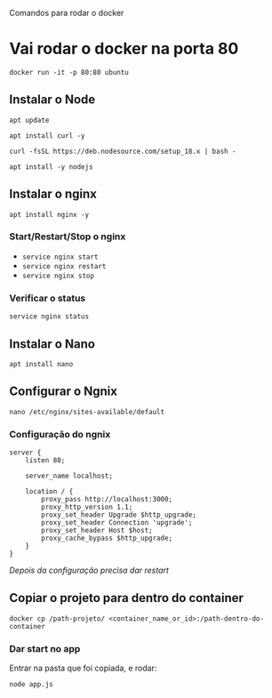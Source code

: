 Comandos para rodar o docker

# Vai rodar o docker na porta 80

`docker run -it -p 80:80 ubuntu`

## Instalar o Node

`apt update`

`apt install curl -y`

`curl -fsSL https://deb.nodesource.com/setup_18.x | bash -`

`apt install -y nodejs`

## Instalar o nginx

`apt install nginx -y`

### Start/Restart/Stop o nginx

* `service nginx start`
* `service nginx restart`
* `service nginx stop`

### Verificar o status

`service nginx status`

## Instalar o Nano

`apt install nano`

## Configurar o Ngnix
`nano /etc/nginx/sites-available/default`

### Configuração do ngnix
```
server {
    listen 80;

    server_name localhost;

    location / {
        proxy_pass http://localhost:3000;
        proxy_http_version 1.1;
        proxy_set_header Upgrade $http_upgrade;
        proxy_set_header Connection 'upgrade';
        proxy_set_header Host $host;
        proxy_cache_bypass $http_upgrade;
    }
}
```
*Depois da configuração precisa dar restart*

## Copiar o projeto para dentro do container

`docker cp /path-projeto/ <container_name_or_id>:/path-dentro-do-container`

### Dar start no app

Entrar na pasta que foi copiada, e rodar:

`node app.js`
